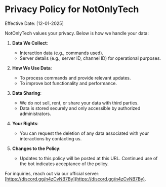 # Privacy Policy for NotOnlyTech

Effective Date: [12-01-2025]  

NotOnlyTech values your privacy. Below is how we handle your data:  

1. **Data We Collect**:  
   - Interaction data (e.g., commands used).  
   - Server details (e.g., server ID, channel ID) for operational purposes.  

2. **How We Use Data**:  
   - To process commands and provide relevant updates.  
   - To improve bot functionality and performance.  

3. **Data Sharing**:  
   - We do not sell, rent, or share your data with third parties.  
   - Data is stored securely and only accessible by authorized administrators.  

4. **Your Rights**:  
   - You can request the deletion of any data associated with your interactions by contacting us.  

5. **Changes to the Policy**:  
   - Updates to this policy will be posted at this URL. Continued use of the bot indicates acceptance of the policy.  

For inquiries, reach out via our official server: [https://discord.gg/n4zCvNB7By](https://discord.gg/n4zCvNB7By).  

